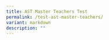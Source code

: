 ```yaml
---
title: AST Master Teachers Test
permalink: /test-ast-master-teachers/
variant: markdown
description: ""
---
```

